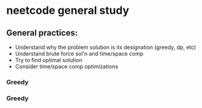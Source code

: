 # neetcode general study

## General practices:
- Understand why the problem solution is its designation (greedy, dp, etc)
- Understand brute force sol'n and time/space comp
- Try to find optimal solution
- Consider time/space comp optimizations 

### Greedy

### Greedy